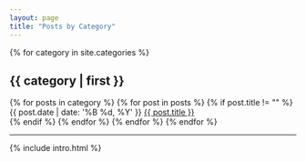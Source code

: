 ```yaml
---
layout: page
title: "Posts by Category"
---
```


<section class="post-list">
{% for category in site.categories %}
    <h2 class="post-list-header">{{ category | first }}</h2>
    {% for posts in category %}
      {% for post in posts %}
        {% if post.title != "" %}
        <div class="post-list-item">
            <span class="post-list-date">{{ post.date | date: '%B %d, %Y' }}</span>
            <a class="post-list-link" href="{{ post.url }}">{{ post.title }}</a>
        </div>
        {% endif %}
      {% endfor %}
    {% endfor %}
{% endfor %}
</section>
<hr>
{% include intro.html %}